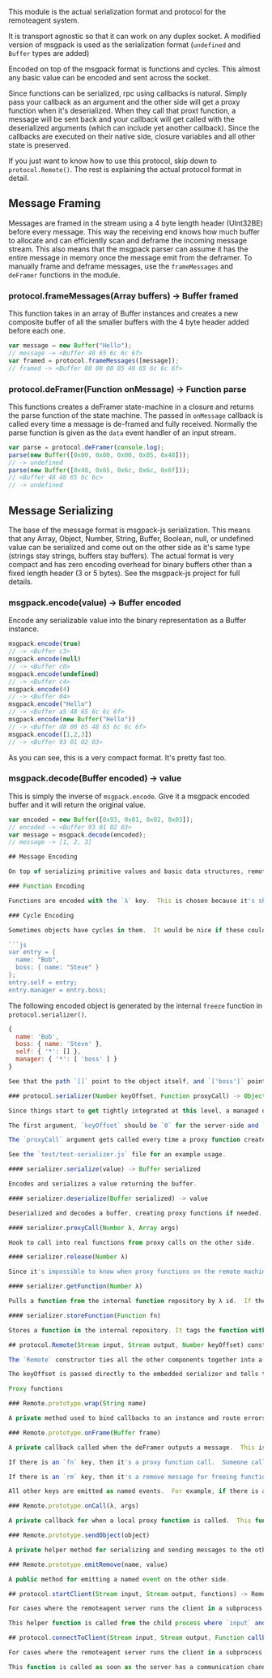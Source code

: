 This module is the actual serialization format and protocol for the remoteagent system.

It is transport agnostic so that it can work on any duplex socket.  A modified version of msgpack is used as the serialization format (`undefined` and `Buffer` types are added)

Encoded on top of the msgpack format is functions and cycles.  This almost any basic value can be encoded and sent across the socket.

Since functions can be serialized, rpc using callbacks is natural.  Simply pass your callback as an argument and the other side will get a proxy function when it's deserialized.  When they call that proxt function, a message will be sent back and your callback will get called with the deserialized arguments (which can include yet another callback).  Since the callbacks are executed on their native side, closure variables and all other state is preserved.

If you just want to know how to use this protocol, skip down to `protocol.Remote()`.  The rest is explaining the actual protocol format in detail.

## Message Framing

Messages are framed in the stream using a 4 byte length header (UInt32BE) before every message.  This way the receiving end knows how much buffer to allocate and can efficiently scan and deframe the incoming message stream.  This also means that the msgpack parser can assume it has the entire message in memory once the message emit from the deframer.  To manually frame and deframe messages, use the `frameMessages` and `deFramer` functions in the module.

### protocol.frameMessages(Array<Buffer> buffers) -> Buffer framed

This function takes in an array of Buffer instances and creates a new composite buffer of all the smaller buffers with the 4 byte header added before each one.

```js
var message = new Buffer("Hello");
// message -> <Buffer 48 65 6c 6c 6f>
var framed = protocol.frameMessages([message]);
// framed -> <Buffer 00 00 00 05 48 65 6c 6c 6f>
```

### protocol.deFramer(Function onMessage) -> Function parse

This functions creates a deFramer state-machine in a closure and returns the parse function of the state machine.  The passed in `onMessage` callback is called every time a message is de-framed and fully received.  Normally the parse function is given as the `data` event handler of an input stream.

```js
var parse = protocol.deFramer(console.log);
parse(new Buffer([0x00, 0x00, 0x00, 0x05, 0x48]));
// -> undefined
parse(new Buffer([0x48, 0x65, 0x6c, 0x6c, 0x6f]));
// <Buffer 48 48 65 6c 6c>
// -> undefined
```

## Message Serializing

The base of the message format is msgpack-js serialization.  This means that any Array, Object, Number, String, Buffer, Boolean, null, or undefined value can be serialized and come out on the other side as it's same type (strings stay strings, buffers stay buffers).  The actual format is very compact and has zero encoding overhead for binary buffers other than a fixed length header (3 or 5 bytes).  See the msgpack-js project for full details.

### msgpack.encode(value) -> Buffer encoded

Encode any serializable value into the binary representation as a Buffer instance.

```js
msgpack.encode(true)
// -> <Buffer c3>
msgpack.encode(null)
// -> <Buffer c0>
msgpack.encode(undefined)
// -> <Buffer c4>
msgpack.encode(4)
// -> <Buffer 04>
msgpack.encode("Hello")
// -> <Buffer a5 48 65 6c 6c 6f>
msgpack.encode(new Buffer("Hello"))
// -> <Buffer d8 00 05 48 65 6c 6c 6f>
msgpack.encode([1,2,3])
// -> <Buffer 93 01 02 03>
```

As you can see, this is a very compact format.  It's pretty fast too.

### msgpack.decode(Buffer encoded) -> value

This is simply the inverse of `msgpack.encode`.  Give it a msgpack encoded buffer and it will return the original value.

```js
var encoded = new Buffer([0x93, 0x01, 0x02, 0x03]);
// encoded -> <Buffer 93 01 02 03>
var message = msgpack.decode(encoded);
// message -> [1, 2, 3]

## Message Encoding

On top of serializing primitive values and basic data structures, remoteagent-protocol can encode proxy functions and cycles in an object.  This is encoded using objects with magic keys.

### Function Encoding

Functions are encoded with the `λ` key.  This is chosen because it's short (2 bytes), unique (I'll bet it's not a key in your node app), and descriptive (it's the mathematical symbol for functions).  The value of this object is the unique function index in the local function repository.  Function keys are 16 bit random numbers and are name-spaced to the side of the connection that generated them.  The server gets even numbers and the client gets odd numbers. An example encoded function can look like `{λ: 0x6d78}` where `functions[0x6d78]` in the server is the real function and that same index in the client is the proxy function.

### Cycle Encoding

Sometimes objects have cycles in them.  It would be nice if these could be encoded, serialized, and send to the other side intact without blowing up the rpc system.  Cycles are encoded with the `*` key.  This is only one byte, pretty unique and represents a reference or pointer.  The value is the path to the actual value.  In this way it works like a file-system symlink.  Currently the path is absolute starting at the root of the message.  For example.  Given the following cyclic object:

```js
var entry = {
  name: "Bob",
  boss: { name: "Steve" }
};
entry.self = entry;
entry.manager = entry.boss;
```

The following encoded object is generated by the internal `freeze` function in `protocol.serializer()`.

```js
{
  name: 'Bob',
  boss: { name: 'Steve' },
  self: { '*': [] },
  manager: { '*': [ 'boss' ] }
}

See that the path `[]` point to the object itself, and `['boss']` points to the boss property in the root.

### protocol.serializer(Number keyOffset, Function proxyCall) -> Object s

Since things start to get tightly integrated at this level, a managed object called the serializer is used to encode/serialize and deserialize/decode messages.  It includes an internal database of functions and takes in a callback for when proxy functions need to call out to the other side.  This object has no network ability and is meant to be embeded in `Remote` instances.

The first argument, `keyOffset` should be `0` for the server-side and `1` for the client-side.

The `proxyCall` argument gets called every time a proxy function created by the internal decoder gets called.  This needs to get routed to the other size of the socket externally for the proxy function to operate properly. (The Remote class does do this for you when it embeds a serializer)

See the `test/test-serializer.js` file for an example usage.

#### serializer.serialize(value) -> Buffer serialized

Encodes and serializes a value returning the buffer.

#### serializer.deserialize(Buffer serialized) -> value

Deserialized and decodes a buffer, creating proxy functions if needed.

#### serializer.proxyCall(Number λ, Array args)

Hook to call into real functions from proxy calls on the other side.

#### serializer.release(Number λ)

Since it's impossible to know when proxy functions on the remote machine get GCed, there has to be an explicit mechanism to free references to callbacks.  This function removes a function from the function repository.

#### serializer.getFunction(Number λ)

Pulls a function from the internal function repository by λ id.  If the id is new and matches the pattern from the other size (even vs odd) then a proxy function is created and returned.

#### serializer.storeFunction(Function fn)

Stores a function in the internal repository. It tags the function with a λ id property so that in the future it won't be stored duplicate.

## protocol.Remote(Stream input, Stream output, Number keyOffset) constructor

The `Remote` constructor ties all the other components together into a single smart object.  It embeds an instance of the serializer for uses the framer and deframer to route messages to and from it's `input` and `output` sockets.  These sockets can be the same object if it's duplex, for example if it's a node tcp connection.  In other cases like in stdout and stdin of a child process, they are two streams.

The keyOffset is passed directly to the embedded serializer and tells this instance if it's a client or server and it can route messages accordingly.

Proxy functions

### Remote.prototype.wrap(String name)

A private method used to bind callbacks to an instance and route errors.

### Remote.prototype.onFrame(Buffer frame)

A private callback called when the deFramer outputs a message.  This is the function that deserializes messages and routes them to the right place.

If there is an `fn` key, then it's a proxy function call.  Someone called a remote proxy function and we need to route the args to the local real function via `serializer.proxyCall()`.

If there is an `rm` key, then it's a remove message for freeing function references.  This means that the other side will never call said function again and we don't need to remember it anymore.

All other keys are emitted as named events.  For example, if there is an `init` key then an `init` event will be emitted on the `remote` instance.

### Remote.prototype.onCall(λ, args)

A private callback for when a local proxy function is called.  This function sends a `fn` request to the other side to make the real call.

### Remote.prototype.sendObject(object)

A private helper method for serializing and sending messages to the other size.

### Remote.prototype.emitRemove(name, value)

A public method for emitting a named event on the other side.

## protocol.startClient(Stream input, Stream output, functions) -> Remote

For cases where the remoteagent server runs the client in a subprocess from the server and so the server has to initiate the connection to the client. 

This helper function is called from the child process where `input` and `output` are the child's `process.stdin` and `process.stdout` streams.  It simply creates a Remote client instance and emits an `init` remote event with the passed in `functions` serialized so the server knows that functions it can call on the client.

## protocol.connectToClient(Stream input, Stream output, Function callback(Error err, Remote remote, functions))

For cases where the remoteagent server runs the client in a subprocess from the server and so the server has to initiate the connection to the client. 

This function is called as soon as the server has a communication channel with the remote client.  It adds a listener for the `init` event that the client emits when it's ready to be queried.  Once this event it caught, the passed in `callback` gets called with `(err, remote, functions)`.  The server can now start making RPC queries using the proxy functions in the deserialized `functions` object.




